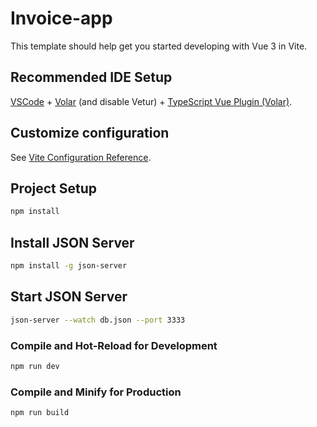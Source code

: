# Invoice-app

This template should help get you started developing with Vue 3 in Vite.

## Recommended IDE Setup

[VSCode](https://code.visualstudio.com/) + [Volar](https://marketplace.visualstudio.com/items?itemName=Vue.volar) (and disable Vetur) + [TypeScript Vue Plugin (Volar)](https://marketplace.visualstudio.com/items?itemName=Vue.vscode-typescript-vue-plugin).

## Customize configuration

See [Vite Configuration Reference](https://vitejs.dev/config/).

## Project Setup

```sh
npm install
```

## Install JSON Server

```sh
npm install -g json-server
```

## Start JSON Server

```sh
json-server --watch db.json --port 3333
```

### Compile and Hot-Reload for Development

```sh
npm run dev
```

### Compile and Minify for Production

```sh
npm run build
```

